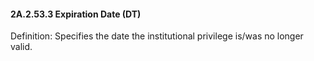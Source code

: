 #### 2A.2.53.3 Expiration Date (DT)

Definition: Specifies the date the institutional privilege is/was no longer valid.
